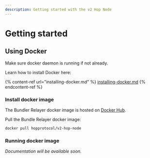 ```yaml
---
description: Getting started with the v2 Hop Node
---
```


# Getting started

## Using Docker

Make sure docker daemon is running if not already.

Learn how to install Docker here:

{% content-ref url="installing-docker.md" %}
[installing-docker.md](installing-docker.md)
{% endcontent-ref %}

### Install docker image

The Bundler Relayer docker image is hosted on [Docker Hub](https://hub.docker.com/r/hopprotocol/v2-bundle-relayer).

Pull the Bundle Relayer docker image:

```bash
docker pull hopprotocol/v2-hop-node
```

### Running docker image

_Documentation will be available soon._

